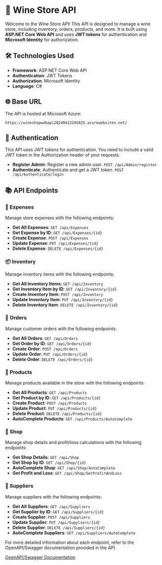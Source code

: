 # 🍷 Wine Store API

Welcome to the Wine Store API! This API is designed to manage a wine store, including inventory, orders, products, and more. It is built using **ASP.NET Core Web API** and uses **JWT tokens** for authentication and **Microsoft Identity** for authorization.

## 🛠️ Technologies Used
- **Framework**: ASP.NET Core Web API
- **Authentication**: JWT Tokens
- **Authorization**: Microsoft Identity
- **Language**: C#


## 🌐 Base URL

The API is hosted at Microsoft Azure:
```
https://wineshopwebapi20240423191025.azurewebsites.net/
```

## 🔐 Authentication

This API uses JWT tokens for authentication. You need to include a valid JWT token in the Authorization header of your requests.

- **Register Admin**: Register a new admin user. `POST /api/Admin/register`
- **Authenticate**: Authenticate and get a JWT token. `POST /api/Authenticate/login`

## 📚 API Endpoints

### 💸 Expenses
Manage store expenses with the following endpoints:

- **Get All Expenses**: `GET /api/Expenses`
- **Get Expense by ID**: `GET /api/Expenses/{id}`
- **Create Expense**: `POST /api/Expenses`
- **Update Expense**: `PUT /api/Expenses/{id}`
- **Delete Expense**: `DELETE /api/Expenses/{id}`

### 📦 Inventory
Manage inventory items with the following endpoints:

- **Get All Inventory Items**: `GET /api/Inventory`
- **Get Inventory Item by ID**: `GET /api/Inventory/{id}`
- **Create Inventory Item**: `POST /api/Inventory`
- **Update Inventory Item**: `PUT /api/Inventory/{id}`
- **Delete Inventory Item**: `DELETE /api/Inventory/{id}`

### 🛒 Orders
Manage customer orders with the following endpoints:

- **Get All Orders**: `GET /api/Orders`
- **Get Order by ID**: `GET /api/Orders/{id}`
- **Create Order**: `POST /api/Orders`
- **Update Order**: `PUT /api/Orders/{id}`
- **Delete Order**: `DELETE /api/Orders/{id}`

### 🍾 Products
Manage products available in the store with the following endpoints:

- **Get All Products**: `GET /api/Products`
- **Get Product by ID**: `GET /api/Products/{id}`
- **Create Product**: `POST /api/Products`
- **Update Product**: `PUT /api/Products/{id}`
- **Delete Product**: `DELETE /api/Products/{id}`
- **AutoComplete Products**: `GET /api/Products/AutoComplete`

### 🏪 Shop
Manage shop details and profit/loss calculations with the following endpoints:

- **Get Shop Details**: `GET /api/Shop`
- **Get Shop by ID**: `GET /api/Shop/{id}`
- **AutoComplete Shop**: `GET /api/Shop/AutoComplete`
- **Get Profit and Loss**: `GET /api/Shop/GetProfitAndLoss`

### 🤝 Suppliers
Manage suppliers with the following endpoints:

- **Get All Suppliers**: `GET /api/Suppliers`
- **Get Supplier by ID**: `GET /api/Suppliers/{id}`
- **Create Supplier**: `POST /api/Suppliers`
- **Update Supplier**: `PUT /api/Suppliers/{id}`
- **Delete Supplier**: `DELETE /api/Suppliers/{id}`
- **AutoComplete Suppliers**: `GET /api/Suppliers/AutoComplete`


For more detailed information about each endpoint, refer to the OpenAPI/Swagger documentation provided in the API. 

[OpenAPI/Swagger Documentation](https://wineshopwebapi20240423191025.azurewebsites.net/swagger/index.html)
